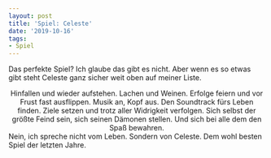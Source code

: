 ```yaml
---
layout: post
title: 'Spiel: Celeste'
date: '2019-10-16'
tags: 
- Spiel
---
```


Das perfekte Spiel? Ich glaube das gibt es nicht. Aber wenn es so etwas gibt steht Celeste ganz sicher weit oben auf meiner Liste. 
<center>Hinfallen und wieder aufstehen.
Lachen und Weinen.
Erfolge feiern und vor Frust fast ausflippen.
Musik an, Kopf aus.
Den Soundtrack fürs Leben finden.
Ziele setzen und trotz aller Widrigkeit verfolgen.
Sich selbst der größte Feind sein, sich seinen Dämonen stellen.
Und sich bei alle dem den Spaß bewahren.
</center>
Nein, ich spreche nicht vom Leben. Sondern von Celeste. Dem wohl besten Spiel der letzten Jahre. 
